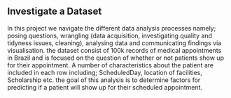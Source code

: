 ## Investigate a Dataset
In this project we navigate the different data analysis processes namely; posing questions, wrangling (data acquisition, investigating quality and tidyness issues, cleaning), analysing data and communicating findings via visualisation. the dataset consist of 100k records of medical appointments in Brazil and is focused on the question of whether or not patients show up for their appointment. A number of characteristics about the patient are included in each row including; ScheduledDay, location of facilities, Scholarship etc. the goal of this analysis is to determine factors for predicting if a patient will show up for their scheduled appointment.
